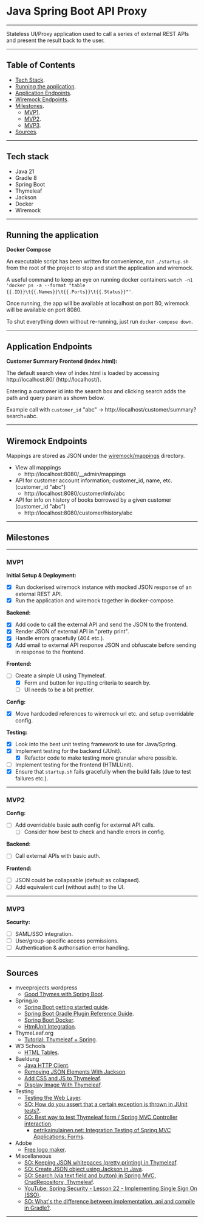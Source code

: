 # Java Spring Boot API Proxy

---

Stateless UI/Proxy application used to call a series of external REST APIs and present the result back to the user.

---

## Table of Contents

* [Tech Stack](#tech-stack).
* [Running the application](#running-the-application).
* [Application Endpoints](#application-endpoints).
* [Wiremock Endpoints](#wiremock-endpoints).
* [Milestones](#milestones).
  * [MVP1](#mvp1).
  * [MVP2](#mvp2).
  * [MVP3](#mvp3).
* [Sources](#sources).

---

## Tech stack
* Java 21
* Gradle 8
* Spring Boot
* Thymeleaf
* Jackson
* Docker
* Wiremock

---

## Running the application

**Docker Compose**

An executable script has been written for convenience, run `./startup.sh` from the root of the project to stop and start the application and wiremock.

A useful command to keep an eye on running docker containers `watch -n1 'docker ps -a --format "table {{.ID}}\t{{.Names}}\t{{.Ports}}\t{{.Status}}"'`.

Once running, the app will be available at localhost on port 80, wiremock will be available on port 8080.

To shut everything down without re-running, just run `docker-compose down`.

---

## Application Endpoints

**Customer Summary Frontend (index.html):**

The default search view of index.html is loaded by accessing http://localhost:80/ (http://localhost/).

Entering a customer id into the search box and clicking search adds the path and query param as shown below.

Example call with `customer_id` "abc" -> http://localhost/customer/summary?search=abc.

---

## Wiremock Endpoints

Mappings are stored as JSON under the [wiremock/mappings](./wiremock/mappings) directory.

* View all mappings
  * http://localhost:8080/__admin/mappings
* API for customer account information; customer_id, name, etc. (customer_id "abc")
  * http://localhost:8080/customer/info/abc
* API for info on history of books borrowed by a given customer (customer_id "abc")
  * http://localhost:8080/customer/history/abc

---

## Milestones

---

### MVP1

**Initial Setup & Deployment:**
* [x] Run dockerised wiremock instance with mocked JSON response of an external REST API.
* [x] Run the application and wiremock together in docker-compose.

**Backend:**
* [x] Add code to call the external API and send the JSON to the frontend.
* [x] Render JSON of external API in "pretty print".
* [x] Handle errors gracefully (404 etc.).
* [x] Add email to external API response JSON and obfuscate before sending in response to the frontend.

**Frontend:**
* [ ] Create a simple UI using Thymeleaf.
  * [x] Form and button for inputting criteria to search by.
  * [ ] UI needs to be a bit prettier.

**Config:**
* [x] Move hardcoded references to wiremock url etc. and setup overridable config.

**Testing:**
* [x] Look into the best unit testing framework to use for Java/Spring.
* [x] Implement testing for the backend (JUnit).
  * [x] Refactor code to make testing more granular where possible.
* [ ] Implement testing for the frontend (HTMLUnit).
* [x] Ensure that `startup.sh` fails gracefully when the build fails (due to test failures etc.).

---

### MVP2

**Config:**
* [ ] Add overridable basic auth config for external API calls.
  * [ ] Consider how best to check and handle errors in config.

**Backend:**
* [ ] Call external APIs with basic auth.

**Frontend:**
* [ ] JSON could be collapsable (default as collapsed).
* [ ] Add equivalent curl (without auth) to the UI.

---

### MVP3

**Security:**
* [ ] SAML/SSO integration.
* [ ] User/group-specific access permissions.
* [ ] Authentication & authorisation error handling.

---

## Sources
* mveeprojects.wordpress
  * [Good Thymes with Spring Boot](https://mveeprojects.wordpress.com/2017/11/11/good-thymes-with-spring-boot/).
* Spring.io
  * [Spring Boot getting started guide](https://spring.io/guides/gs/spring-boot).
  * [Spring Boot Gradle Plugin Reference Guide](https://docs.spring.io/spring-boot/docs/current/gradle-plugin/reference/htmlsingle/).
  * [Spring Boot Docker](https://spring.io/guides/topicals/spring-boot-docker).
  * [HtmlUnit Integration](https://docs.spring.io/spring-framework/reference/testing/spring-mvc-test-framework/server-htmlunit.html).
* ThymeLeaf.org
  * [Tutorial: Thymeleaf + Spring](https://www.thymeleaf.org/doc/tutorials/2.1/thymeleafspring.html#creating-a-form).
* W3 Schools
  * [HTML Tables](https://www.w3schools.com/html/html_tables.asp).
* Baeldung
  * [Java HTTP Client](https://www.baeldung.com/java-9-http-client).
  * [Removing JSON Elements With Jackson](https://www.baeldung.com/java-jackson-remove-json-elements).
  * [Add CSS and JS to Thymeleaf](https://www.baeldung.com/spring-thymeleaf-css-js).
  * [Display Image With Thymeleaf](https://www.baeldung.com/java-thymeleaf-image).
* Testing
  * [Testing the Web Layer](https://spring.io/guides/gs/testing-web).
  * [SO: How do you assert that a certain exception is thrown in JUnit tests?](https://stackoverflow.com/questions/156503/how-do-you-assert-that-a-certain-exception-is-thrown-in-junit-tests/2935935#2935935).
  * [SO: Best way to test Thymeleaf form / Spring MVC Controller interaction](https://stackoverflow.com/questions/24171876/best-way-to-test-thymeleaf-form-spring-mvc-controller-interaction).
    * [petrikainulainen.net: Integration Testing of Spring MVC Applications: Forms](https://www.petrikainulainen.net/programming/spring-framework/integration-testing-of-spring-mvc-applications-forms/).
* Adobe
  * [Free logo maker](https://new.express.adobe.com/tools/logo-maker?%24web_only=true&_branch_match_id=1230855816239834151&_branch_referrer=H4sIAAAAAAAAA8soKSkottLXT0zJT0otLkgsyi7ILy7RLU9N0kssKNDLyczL1k%2FVd05LDfcMD%2FIw9UgCAI8wjcoxAAAA).
* Miscellaneous
  * [SO: Keeping JSON whitepaces (pretty printing) in Thymeleaf](https://stackoverflow.com/questions/62822117/displaying-pretty-printed-json-from-variable-with-java-spring-boot-thymeleaf).
  * [SO: Create JSON object using Jackson in Java](https://stackoverflow.com/questions/40967921/create-json-object-using-jackson-in-java).
  * [SO: Search (via text field and button) in Spring MVC, CrudRepository, Thymeleaf](https://stackoverflow.com/questions/41314724/search-via-text-field-and-button-in-spring-mvc-crudrepository-thymeleaf).
  * [YouTube: Spring Security - Lesson 22 - Implementing Single Sign On (SSO)](https://www.youtube.com/watch?v=ApEVbx4Sz_k).
  * [SO: What's the difference between implementation, api and compile in Gradle?](https://stackoverflow.com/a/44493379/3059314).

---